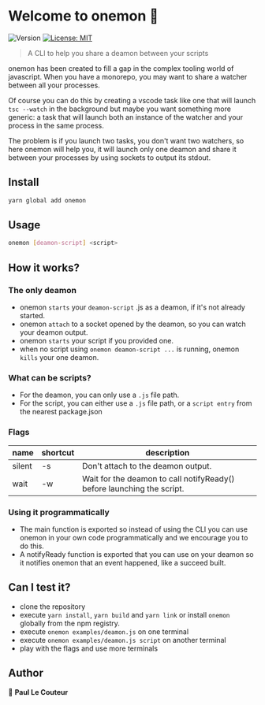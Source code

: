 # Welcome to onemon 👋
![Version](https://img.shields.io/badge/version-1.2.4-red.svg?cacheSeconds=2592000)
[![License: MIT](https://img.shields.io/badge/License-MIT-yellow.svg)](#)

> A CLI to help you share a deamon between your scripts

onemon has been created to fill a gap in the complex tooling world of javascript. When you have a monorepo, you may want to share a watcher between all your processes.

 Of course you can do this by creating a vscode task like one that will launch `tsc --watch` in the background but maybe you want something more generic: a task that will launch both an instance of the watcher and your process in the same process.

The problem is if you launch two tasks, you don't want two watchers, so here onemon will help you, it will launch only one deamon and share it between your processes by using sockets to output its stdout.

## Install

```sh
yarn global add onemon
```

## Usage

```sh
onemon [deamon-script] <script>
```
## How it works?

### The only deamon

- onemon `starts` your `deamon-script` .js as a deamon, if it's not already started.
- onemon `attach` to a socket opened by the deamon, so you can watch your deamon output.
- onemon `starts` your script if you provided one.
- when no script using `onemon deamon-script ...` is running, onemon `kills` your one deamon.

### What can be scripts?

- For the deamon, you can only use a `.js` file path.
- For the script, you can either use a `.js` file path, or a `script entry` from the nearest package.json

### Flags

| name  | shortcut | description |
| ------------- | ------------- | ------------- |
| silent  | -s  | Don't attach to the deamon output. |
| wait  | -w  | Wait for the deamon to call notifyReady() before launching the script.  |

### Using it programmatically

- The main function is exported so instead of using the CLI you can use onemon in your own code programmatically and we encourage you to do this.
- A notifyReady function is exported that you can use on your deamon so it notifies onemon that an event happened, like a succeed built.

## Can I test it?
- clone the repository
- execute `yarn install`, `yarn build` and `yarn link` or install `onemon` globally from the npm registry.
- execute `onemon examples/deamon.js` on one terminal
- execute `onemon examples/deamon.js script` on another terminal
- play with the flags and use more terminals

## Author

👤 **Paul Le Couteur**
